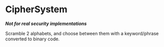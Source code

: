 # CipherSystem
***Not for real security implementations***

Scramble 2 alphabets, and choose between them with a keyword/phrase converted to binary code.
